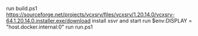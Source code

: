 run build.ps1
https://sourceforge.net/projects/vcxsrv/files/vcxsrv/1.20.14.0/vcxsrv-64.1.20.14.0.installer.exe/download install xsvr and start
run $env:DISPLAY = "host.docker.internal:0"
run run.ps1